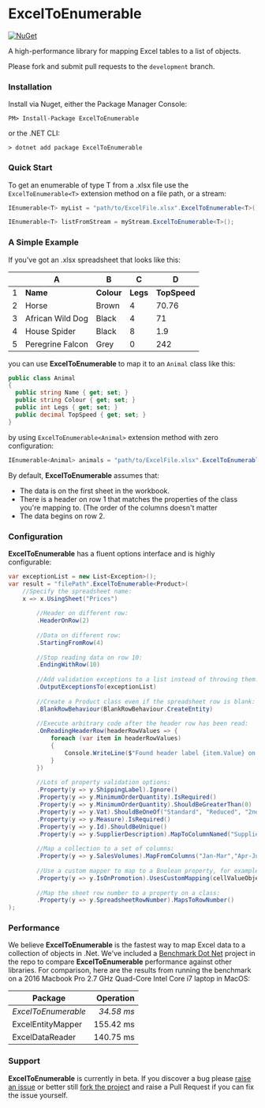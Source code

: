 # ExcelToEnumerable
[![NuGet](https://img.shields.io/nuget/v/ExcelToEnumerable)](https://www.nuget.org/packages/ExcelToEnumerable)

A high-performance library for mapping Excel tables to a list of objects.

Please fork and submit pull requests to the `development` branch.

### Installation
Install via Nuget, either the Package Manager Console:

```
PM> Install-Package ExcelToEnumerable
```
or the .NET CLI:

```
> dotnet add package ExcelToEnumerable
```

### Quick Start
To get an enumerable of type T from a .xlsx file use the `ExcelToEnumerable<T>` extension method on a file path, or a stream:

```C#
IEnumerable<T> myList = "path/to/ExcelFile.xlsx".ExcelToEnumerable<T>();

IEnumerable<T> listFromStream = myStream.ExcelToEnumerable<T>();
```

### A Simple Example
If you've got an .xlsx spreadsheet that looks like this:

|   |  A               | B           | C        | D            |
|---|------------------|-------------|----------|--------------|
| 1 | **Name**       | **Colour**  | **Legs** | **TopSpeed** |
| 2 | Horse            | Brown       | 4        | 70.76        |
| 3 | African Wild Dog | Black       | 4        | 71           |
| 4 | House Spider     | Black       | 8        | 1.9          |
| 5 | Peregrine Falcon | Grey        | 0        | 242          |

you can use **ExcelToEnumerable** to map it to an `Animal` class like this:

```C#
public class Animal
{
  public string Name { get; set; }
  public string Colour { get; set; }
  public int Legs { get; set; }
  public decimal TopSpeed { get; set; }
}
```
by using `ExcelToEnumerable<Animal>` extension method with zero configuration:

```C#
IEnumerable<Animal> animals = "path/to/ExcelFile.xlsx".ExcelToEnumerable<Animal>();
```
By default, **ExcelToEnumerable** assumes that:

* The data is on the first sheet in the workbook.
* There is a header on row 1 that matches the properties of the class you're mapping to. (The order of the columns doesn't matter
* The data begins on row 2.

### Configuration
**ExcelToEnumerable** has a fluent options interface and is highly configurable:

```C#
var exceptionList = new List<Exception>();
var result = "filePath".ExcelToEnumerable<Product>(
    //Specify the spreadsheet name:
    x => x.UsingSheet("Prices") 
        
        //Header on different row:
        .HeaderOnRow(2) 
        
        //Data on different row:
        .StartingFromRow(4) 
        
        //Stop reading data on row 10:
        .EndingWithRow(10)
        
        //Add validation exceptions to a list instead of throwing them:
        .OutputExceptionsTo(exceptionList)
        
        //Create a Product class even if the spreadsheet row is blank:
        .BlankRowBehaviour(BlankRowBehaviour.CreateEntity)
        
        //Execute arbitrary code after the header row has been read:
        .OnReadingHeaderRow(headerRowValues => {
            foreach (var item in headerRowValues)
            {
                Console.WriteLine($"Found header label {item.Value} on column {item.Key}");
            }
        })
        
        //Lots of property validation options:
        .Property(y => y.ShippingLabel).Ignore()
        .Property(y => y.MinimumOrderQuantity).IsRequired()
        .Property(y => y.MinimumOrderQuantity).ShouldBeGreaterThan(0)
        .Property(y => y.Vat).ShouldBeOneOf("Standard", "Reduced", "2nd Reduced", "Zero")
        .Property(y => y.Measure).IsRequired()
        .Property(y => y.Id).ShouldBeUnique()
        .Property(y => y.SupplierDescription).MapToColumnNamed("Supplier Description")
        
        //Map a collection to a set of columns:
        .Property(y => y.SalesVolumes).MapFromColumns("Jan-Mar","Apr-Jun","Jul-Sep","Oct-Dec")
        
        //Use a custom mapper to map to a Boolean property, for example:
        .Property(y => y.IsOnPromotion).UsesCustomMapping(cellValueObject => cellValueObject.ToString() == "Yes!")
        
        //Map the sheet row number to a property on a class:
        .Property(y => y.SpreadsheetRowNumber).MapsToRowNumber()
);
```

### Performance
We believe **ExcelToEnumerable** is the fastest way to map Excel data to a collection of objects in .Net. We've included a [Benchmark Dot Net](https://github.com/dotnet/BenchmarkDotNet) project in the repo to compare **ExcelToEnumerable** performance against other libraries. For comparison, here are the results from running the benchmark on a 2016 Macbook Pro 2.7 GHz Quad-Core Intel Core i7 laptop in MacOS:

| Package             | Operation |
|---------------------|----------:|
| *ExcelToEnumerable* | *34.58 ms*|
| ExcelEntityMapper   | 155.42 ms |
| ExcelDataReader     | 140.75 ms |

### Support
**ExcelToEnumerable** is currently in beta. If you discover a bug please [raise an issue](https://github.com/ChrisHodges/ExcelToEnumerable/issues/new) or better still [fork the project](https://help.github.com/en/github/getting-started-with-github/fork-a-repo) and raise a Pull Request if you can fix the issue yourself.

